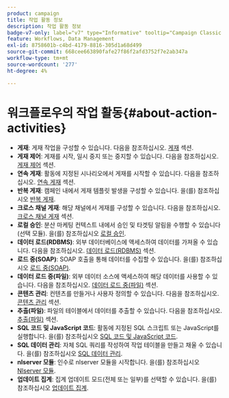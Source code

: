 ```yaml
---
product: campaign
title: 작업 활동 정보
description: 작업 활동 정보
badge-v7-only: label="v7" type="Informative" tooltip="Campaign Classic v7에만 적용"
feature: Workflows, Data Management
exl-id: 8758601b-c4bd-4179-8816-305d1a68d499
source-git-commit: 668cee663890fafe27f86f2afd3752f7e2ab347a
workflow-type: tm+mt
source-wordcount: '277'
ht-degree: 4%

---
```


# 워크플로우의 작업 활동{#about-action-activities}



* **게재**: 게재 작업을 구성할 수 있습니다. 다음을 참조하십시오. [게재](delivery.md) 섹션.
* **게재 제어**: 게재를 시작, 일시 중지 또는 중지할 수 있습니다. 다음을 참조하십시오. [게재 제어](delivery-control.md) 섹션.
* **연속 게재**: 활동에 지정된 시나리오에서 게재를 시작할 수 있습니다. 다음을 참조하십시오. [연속 게재](continuous-delivery.md) 섹션.
* **반복 게재**: 캠페인 내에서 게재 템플릿 발생을 구성할 수 있습니다. 을(를) 참조하십시오 [반복 게재](recurring-delivery.md).
* **크로스 채널 게재**: 해당 채널에서 게재를 구성할 수 있습니다. 다음을 참조하십시오. [크로스 채널 게재](cross-channel-deliveries.md) 섹션.
* **로컬 승인**: 분산 마케팅 컨텍스트 내에서 승인 및 타겟팅 알림을 수행할 수 있습니다(선택 모듈). 을(를) 참조하십시오 [로컬 승인](local-approval.md).
* **데이터 로드(RDBMS)**: 외부 데이터베이스에 액세스하여 데이터를 가져올 수 있습니다. 다음을 참조하십시오. [데이터 로드(RDBMS)](data-loading-rdbms.md) 섹션.
* **로드 중(SOAP)**: SOAP 호출을 통해 데이터를 수집할 수 있습니다. 을(를) 참조하십시오 [로드 중(SOAP)](loading-soap.md).
* **데이터 로드 중(파일)**: 외부 데이터 소스에 액세스하여 해당 데이터를 사용할 수 있습니다. 다음을 참조하십시오. [데이터 로드 중(파일)](data-loading-file.md) 섹션.
* **콘텐츠 관리**: 컨텐츠를 만들거나 사용자 정의할 수 있습니다. 다음을 참조하십시오. [콘텐츠 관리](content-management.md) 섹션.
* **추출(파일)**: 파일의 테이블에서 데이터를 추출할 수 있습니다. 다음을 참조하십시오. [추출(파일)](extraction-file.md) 섹션.
* **SQL 코드 및 JavaScript 코드**: 활동에 지정된 SQL 스크립트 또는 JavaScript를 실행합니다. 을(를) 참조하십시오 [SQL 코드 및 JavaScript 코드](sql-code-and-javascript-code.md).
* **SQL 데이터 관리**: 자체 SQL 쿼리를 작성하여 작업 테이블을 만들고 채울 수 있습니다. 을(를) 참조하십시오 [SQL 데이터 관리](sql-data-management.md).
* **nlserver 모듈**: 인수로 nlserver 모듈을 시작합니다. 을(를) 참조하십시오 [Nlserver 모듈](nlserver-module.md).
* **업데이트 집계**: 집계 업데이트 모드(전체 또는 일부)를 선택할 수 있습니다. 을(를) 참조하십시오 [업데이트 집계](update-aggregate.md).
